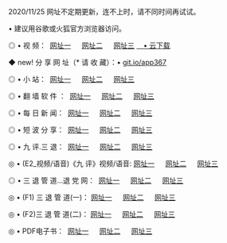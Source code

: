 <p>2020/11/25 网址不定期更新，连不上时，请不同时间再试试。
<p>• 建议用谷歌或火狐官方浏览器访问。
<p>◎ • 视 频： 
<a href="http://tyg.birchmeier.org/" target="_blank">网址一</a> 　 
<a href="http://taq.birchmeier.org/" target="_blank">网址二</a> 　 
<a href="http://taq.birchmeier.org/b.html" target="_blank">网址三</a>
<a href="https://yadi.sk/d/d0sUeAOpal3njw" target="_blank">　• 云下载 </a></p>
<p>◆ new! 分 享 网 址（* 请 收 藏）：• <a href="http://twl.birchmeier.org/a.html">git.io/app367</a></p>

<p>◎ • 小 站：  
<a href="http://tyg.birchmeier.org/f.html" target="_blank">网址一</a> 　 
<a href="http://taq.birchmeier.org/h.html" target="_blank">网址二</a> 　 
<a href="http://taq.birchmeier.org/k/" target="_blank">网址三</a></p>
<p>◎ • 翻 墙 软 件 ：  
<a href="http://tyg.birchmeier.org/ff/" target="_blank">网址一</a> 　 
<a href="http://taq.birchmeier.org/s/read/a1_nd.html" target="_blank">网址二</a> 　 
<a href="http://taq.birchmeier.org/ff/index.html" target="_blank">网址三</a></p>
<p>◎ • 每 日 新 闻：  
<a href="http://tyg.birchmeier.org/day/" target="_blank">网址一</a> 　 
<a href="http://taq.birchmeier.org/day/" target="_blank">网址二</a> 　 
<a href="http://taq.birchmeier.org/day/index.html" target="_blank">网址三</a></p>
<p>◎ • 短 波 分 享：  
<a href="http://tyg.birchmeier.org/h/" target="_blank">网址一</a> 　 
<a href="http://taq.birchmeier.org/h/" target="_blank">网址二</a> 　 
<a href="http://taq.birchmeier.org/h/index.html" target="_blank">网址三</a></p>
<p>◎ • 九 评.三 退：  
<a href="http://tyg.birchmeier.org/t/" target="_blank">网址一</a> 　 
<a href="http://taq.birchmeier.org/v2/index.html" target="_blank">网址二</a> 　 
<a href="http://taq.birchmeier.org/tt/index.html" target="_blank">网址三</a> 　</p>
<p>◎ • (E2_视频/语音)《九 评》视频/语音: 
<a href="http://taq.birchmeier.org/7738.html" target="_blank">网址一</a> 　 
<a href="http://taq.birchmeier.org/7614.html" target="_blank">网址二</a> 　 
<a href="http://taq.birchmeier.org/7633.html" target="_blank">网址三</a></p>
<p>◎ • 三 退 管 道...退 党 网：  
<a href="http://tyg.birchmeier.org/go/td1.html" target="_blank">网址一</a> 　 
<a href="http://taq.birchmeier.org/go/td2.html" target="_blank">网址二</a> 　 
<a href="http://taq.birchmeier.org/go/td3.html" target="_blank">网址三</a></p>
<p>◎ • (F1) 三 退 管 道(一)： 
<a href="http://tyg.birchmeier.org/dd/" target="_blank">网址一</a> 　 
<a href="http://taq.birchmeier.org/s/read/a1_tdx.html" target="_blank">网址二</a> 　 
<a href="http://taq.birchmeier.org/dd/" target="_blank">网址三</a></p>
<p>◎ • (F2)三 退 管 道(二)： 
<a href="http://taq.birchmeier.org/d/" target="_blank">网址一</a> 　 
<a href="http://tyg.birchmeier.org/d/index.html" target="_blank">网址二</a> 　 
<a href="http://taq.birchmeier.org/d/" target="_blank">网址三</a></p>
<p>◎ • PDF电子书：  
<a href="http://tyg.birchmeier.org/p/" target="_blank">网址一</a> 　 
<a href="http://taq.birchmeier.org/p/index.html" target="_blank">网址二</a> 　 
<a href="http://taq.birchmeier.org/p/" target="_blank">网址三</a></p>

